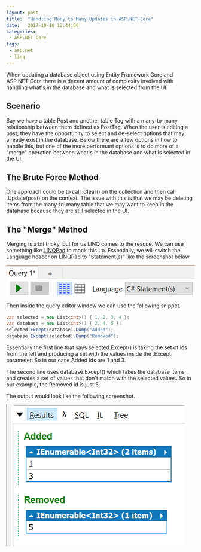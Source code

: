 ```yaml
---
layout: post
title:  "Handling Many to Many Updates in ASP.NET Core"
date:   2017-10-18 12:44:00
categories:
 - ASP.NET Core
tags:
 - asp.net
 - linq
---
```

When updating a database object using Entity Framework Core and ASP.NET Core there is a decent amount of complexity involved with handling what's in the database and what is selected from the UI.

## Scenario ##

Say we have a table Post and another table Tag with a many-to-many relationship between them defined as PostTag. When the user is editing a post, they have the opportunity to select and de-select options that may already exist in the database. Below there are a few options in how to handle this, but one of the more performant options is to do more of a "merge" operation between what's in the database and what is selected in the UI.

## The Brute Force Method ##

One approach could be to call .Clear() on the collection and then call .Update(post) on the context. The issue with this is that we may be deleting items from the many-to-many table that we may want to keep in the database because they are still selected in the UI.

## The "Merge" Method ##

Merging is a bit tricky, but for us LINQ comes to the rescue. We can use something like [LINQPad](http://www.linqpad.net/) to mock this up. Essentially, we will switch the Language header on LINQPad to "Statement(s)" like the screenshot below.

![LINQPad Expression](/images/posts/LinqPadExpression.png)

Then inside the query editor window we can use the following snippet.

``` csharp
var selected = new List<int>() { 1, 2, 3, 4 };
var database = new List<int>() { 2, 4, 5 };
selected.Except(database).Dump("Added");
database.Except(selected).Dump("Removed");
```

Essentially the first line that says selected.Except() is taking the set of ids from the left and producing a set with the values inside the .Except parameter. So in our case Added ids are 1 and 3.

The second line uses database.Except() which takes the database items and creates a set of values that don't match with the selected values. So in our example, the Removed id is just 5.

The output would look like the following screenshot.

![Cluster Screen #001](/images/posts/LinqPadExpressionResults.png)
